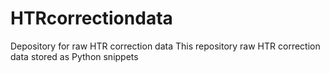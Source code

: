# HTRcorrectiondata
Depository for raw HTR correction data
This repository raw HTR correction data stored as Python snippets
